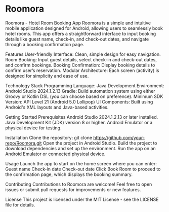 # Roomora
Roomora - Hotel Room Booking App
Roomora is a simple and intuitive mobile application designed for Android, allowing users to seamlessly book hotel rooms. This app offers a straightforward interface to input booking details like guest name, check-in, and check-out dates, and navigate through a booking confirmation page.

Features
User-friendly Interface: Clean, simple design for easy navigation.
Room Booking: Input guest details, select check-in and check-out dates, and confirm bookings.
Booking Confirmation: Display booking details to confirm user’s reservation.
Modular Architecture: Each screen (activity) is designed for simplicity and ease of use.

Technology Stack
Programming Language: Java
Development Environment: Android Studio 2024.1.2.13
Gradle: Build automation system using either Groovy or Kotlin DSL (you can choose based on preference).
Minimum SDK Version: API Level 21 (Android 5.0 Lollipop)
UI Components: Built using Android's XML layouts and Java-based activities.

Getting Started
Prerequisites
Android Studio 2024.1.2.13 or later installed.
Java Development Kit (JDK) version 8 or higher.
Android Emulator or a physical device for testing.

Installation
Clone the repository:
git clone https://github.com/your-repo/Roomora.git
Open the project in Android Studio.
Build the project to download dependencies and set up the environment.
Run the app on an Android Emulator or connected physical device.

Usage
Launch the app to start on the home screen where you can enter:
Guest name
Check-in date
Check-out date
Click Book Room to proceed to the confirmation page, which displays the booking summary.

Contributing
Contributions to Roomora are welcome! Feel free to open issues or submit pull requests for improvements or new features.

License
This project is licensed under the MIT License - see the LICENSE file for details.
